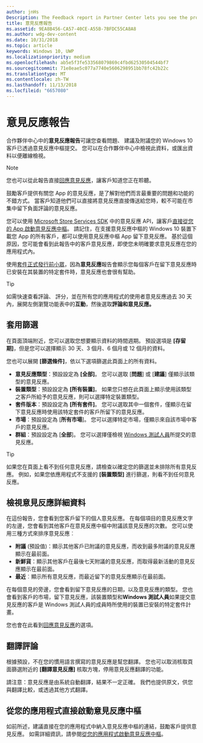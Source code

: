 ```yaml
---
author: jnHs
Description: The Feedback report in Partner Center lets you see the problems, suggestions, and upvotes that your Windows 10 customers have submitted through Feedback Hub.
title: 意見反應報告
ms.assetid: 9EA8B456-CA57-40CE-A55B-7BFDC55CA8A8
ms.author: wdg-dev-content
ms.date: 10/31/2018
ms.topic: article
keywords: Windows 10, UWP
ms.localizationpriority: medium
ms.openlocfilehash: ab5e5f3fe533568079869c4fbd62530504544bf7
ms.sourcegitcommit: 71e8eae5c077a7740e5606298951bb78fc42b22c
ms.translationtype: MT
ms.contentlocale: zh-TW
ms.lasthandoff: 11/13/2018
ms.locfileid: "6657080"
---
```

# <a name="feedback-report"></a>意見反應報告

合作夥伴中心中的**意見反應報告**可讓您查看問題、 建議及附議您的 Windows 10 客戶已透過意見反應中樞提交。 您可以在合作夥伴中心中檢視此資料，或匯出資料以便離線檢視。

> [!NOTE]
> 您也可以從此報告直接[回應意見反應](respond-to-customer-feedback.md)，讓客戶知道您正在聆聽。

鼓勵客戶提供有關您 App 的意見反應，是了解對他們而言最重要的問題和功能的不錯方式。 當客戶知道他們可以直接將意見反應直接傳送給您時，較不可能在市集中留下負面評論的意見反應。

您可以使用 [Microsoft Store Services SDK](http://aka.ms/store-em-sdk) 中的意見反應 API，讓客戶[直接從您的 App 啟動意見反應中樞](../monetize/launch-feedback-hub-from-your-app.md)。 請記住，在支援意見反應中樞的 Windows 10 裝置下載您 App 的所有客戶，都可以使用意見反應中樞 App 留下意見反應。 基於這個原因，您可能會看到此報告中的客戶意見反應，即使您未明確要求意見反應在您的應用程式內。

使用[套件正式發行前小眾](package-flights.md)，因為**意見反應**報告會顯示您每個客戶在留下意見反應時已安裝在其裝置的特定套件時，意見反應也會很有幫助。

> [!TIP]
> 如需快速查看評論、 評分，並在所有您的應用程式的使用者意見反應過去 30 天內，展開左側瀏覽功能表中的**互動**，然後選取**評論和意見反應。** 


## <a name="apply-filters"></a>套用篩選

在頁面頂端附近，您可以選取您想要顯示資料的時間週期。 預設選項是 **\[存留期\]**，但是您可以選擇顯示 30 天、3 個月、6 個月或 12 個月的資料。

您也可以展開 **\[篩選條件\]**，依以下選項篩選此頁面上的所有資料。

- **意見反應類型**：預設設定為 **\[全部\]**。 您可以選取 [**問題**] 或 [**建議**] 僅顯示該類型的意見反應。
- **裝置類型**：預設設定為 **\[所有裝置\]**。 如果您只想在此頁面上顯示使用該類型之客戶所給予的意見反應，則可以選擇特定裝置類型。
- **套件版本**：預設設定為 **\[所有套件\]**。 您可以選取其中一個套件，僅顯示在留下意見反應時使用該特定套件的客戶所留下的意見反應。
- **市場**：預設設定為 [**所有市場**]。 您可以選擇特定市場，僅顯示來自該市場中客戶的意見反應。
- **群組**：預設設定為 [**全部**]。 您可以選擇僅檢視 [Windows 測試人員](http://insider.windows.com)所提交的意見反應。

> [!TIP]
> 如果您在頁面上看不到任何意見反應，請檢查以確定您的篩選並未排除所有意見反應。 例如，如果您依應用程式不支援的 **\[裝置類型\]** 進行篩選，則看不到任何意見反應。


## <a name="viewing-feedback-details"></a>檢視意見反應詳細資料

在這份報告，您會看到您客戶留下的個人意見反應。 在每個項目的意見反應文字的左邊，您會看到其他客戶在意見反應中樞中附議該意見反應的次數。 您可以使用三種方式來排序意見反應︰

- **附議** (預設值)：顯示其他客戶已附議的意見反應，而收到最多附議的意見反應顯示在最前面。
- **新鮮貨**：顯示其他客戶在最後七天附議的意見反應，而取得最新活動的意見反應顯示在最前面。
- **最近**︰顯示所有意見反應，而最近留下的意見反應顯示在最前面。

在每個意見的旁邊，您會看到留下意見反應的日期，以及意見反應的類型。 您也會看到客戶的市場，留下意見反應，該裝置類型和**Windows 測試人員**如果提交意見反應的客戶是 Windows 測試人員的成員時所使用的裝置已安裝的特定套件計畫。

您也會在此看到[回應意見反應](respond-to-customer-feedback.md)的選項。


## <a name="translating-feedback"></a>翻譯評論

根據預設，不在您的慣用語言撰寫的意見反應是幫您翻譯。 您也可以取消核取頁面篩選附近的 **\[翻譯意見反應\]** 核取方塊，停用意見反應翻譯的功能。

請注意：意見反應是由系統自動翻譯，結果不一定正確。 我們也提供原文，供您與翻譯比較，或透過其他方式翻譯。


## <a name="launching-feedback-hub-directly-from-your-app"></a>從您的應用程式直接啟動意見反應中樞

如前所述，建議直接在您的應用程式中納入意見反應中樞的連結，鼓勵客戶提供意見反應。 如需詳細資訊，請參閱[從您的應用程式啟動意見反應中樞](../monetize/launch-feedback-hub-from-your-app.md)。

